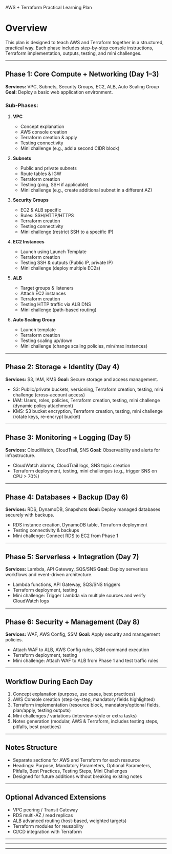 AWS + Terraform Practical Learning Plan

# Overview

This plan is designed to teach AWS and Terraform together in a structured, practical way. Each phase includes step-by-step console instructions, Terraform implementation, outputs, testing, and mini challenges.

---

## Phase 1: Core Compute + Networking (Day 1–3)

**Services:** VPC, Subnets, Security Groups, EC2, ALB, Auto Scaling Group
**Goal:** Deploy a basic web application environment.

### Sub-Phases:

1. **VPC**

   * Concept explanation
   * AWS console creation
   * Terraform creation & apply
   * Testing connectivity
   * Mini challenge (e.g., add a second CIDR block)

2. **Subnets**

   * Public and private subnets
   * Route tables & IGW
   * Terraform creation
   * Testing (ping, SSH if applicable)
   * Mini challenge (e.g., create additional subnet in a different AZ)

3. **Security Groups**

   * EC2 & ALB specific
   * Rules: SSH/HTTP/HTTPS
   * Terraform creation
   * Testing connectivity
   * Mini challenge (restrict SSH to a specific IP)

4. **EC2 Instances**

   * Launch using Launch Template
   * Terraform creation
   * Testing SSH & outputs (Public IP, private IP)
   * Mini challenge (deploy multiple EC2s)

5. **ALB**

   * Target groups & listeners
   * Attach EC2 instances
   * Terraform creation
   * Testing HTTP traffic via ALB DNS
   * Mini challenge (path-based routing)

6. **Auto Scaling Group**

   * Launch template
   * Terraform creation
   * Testing scaling up/down
   * Mini challenge (change scaling policies, min/max instances)

---

## Phase 2: Storage + Identity (Day 4)

**Services:** S3, IAM, KMS
**Goal:** Secure storage and access management.

* S3: Public/private buckets, versioning, Terraform creation, testing, mini challenge (cross-account access)
* IAM: Users, roles, policies, Terraform creation, testing, mini challenge (dynamic policy attachment)
* KMS: S3 bucket encryption, Terraform creation, testing, mini challenge (rotate keys, re-encrypt bucket)

---

## Phase 3: Monitoring + Logging (Day 5)

**Services:** CloudWatch, CloudTrail, SNS
**Goal:** Observability and alerts for infrastructure.

* CloudWatch alarms, CloudTrail logs, SNS topic creation
* Terraform deployment, testing, mini challenges (e.g., trigger SNS on CPU > 70%)

---

## Phase 4: Databases + Backup (Day 6)

**Services:** RDS, DynamoDB, Snapshots
**Goal:** Deploy managed databases securely with backups.

* RDS instance creation, DynamoDB table, Terraform deployment
* Testing connectivity & backups
* Mini challenge: Connect RDS to EC2 from Phase 1

---

## Phase 5: Serverless + Integration (Day 7)

**Services:** Lambda, API Gateway, SQS/SNS
**Goal:** Deploy serverless workflows and event-driven architecture.

* Lambda functions, API Gateway, SQS/SNS triggers
* Terraform deployment, testing
* Mini challenge: Trigger Lambda via multiple sources and verify CloudWatch logs

---

## Phase 6: Security + Management (Day 8)

**Services:** WAF, AWS Config, SSM
**Goal:** Apply security and management policies.

* Attach WAF to ALB, AWS Config rules, SSM command execution
* Terraform deployment, testing
* Mini challenge: Attach WAF to ALB from Phase 1 and test traffic rules

---

## Workflow During Each Day

1. Concept explanation (purpose, use cases, best practices)
2. AWS Console creation (step-by-step, mandatory fields highlighted)
3. Terraform implementation (resource block, mandatory/optional fields, plan/apply, testing outputs)
4. Mini challenges / variations (interview-style or extra tasks)
5. Notes generation (modular, AWS & Terraform, includes testing steps, pitfalls, best practices)

---

## Notes Structure

* Separate sections for AWS and Terraform for each resource
* Headings: Purpose, Mandatory Parameters, Optional Parameters, Pitfalls, Best Practices, Testing Steps, Mini Challenges
* Designed for future additions without breaking existing notes

---

## Optional Advanced Extensions

* VPC peering / Transit Gateway
* RDS multi-AZ / read replicas
* ALB advanced routing (host-based, weighted targets)
* Terraform modules for reusability
* CI/CD integration with Terraform

---
---
---

